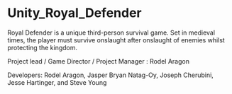 # Unity_Royal_Defender
Royal Defender is a unique third-person survival game. Set in medieval times, the player must survive onslaught after onslaught of enemies whilst protecting the kingdom.

Project lead / Game Director / Project Manager : 
Rodel Aragon

Developers: 
Rodel Aragon,
Jasper Bryan Natag-Oy,
Joseph Cherubini,
Jesse Hartinger,
and Steve Young
 

